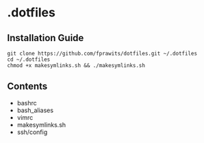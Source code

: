 .dotfiles
=========

Installation Guide
------------------
    git clone https://github.com/fprawits/dotfiles.git ~/.dotfiles
    cd ~/.dotfiles
    chmod +x makesymlinks.sh && ./makesymlinks.sh

Contents
--------
- bashrc
- bash_aliases
- vimrc
- makesymlinks.sh
- ssh/config
